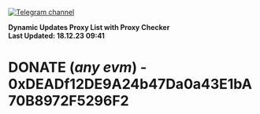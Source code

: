 [![Telegram channel](https://img.shields.io/endpoint?url=https://runkit.io/damiankrawczyk/telegram-badge/branches/master?url=https://t.me/n4z4v0d)](https://t.me/n4z4v0d) 

**Dynamic Updates Proxy List with Proxy Checker**  
**Last Updated: 18.12.23 09:41**

# DONATE (_any evm_) - 0xDEADf12DE9A24b47Da0a43E1bA70B8972F5296F2
